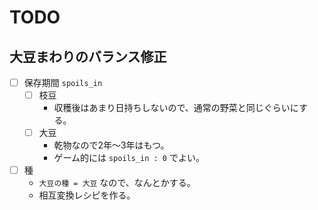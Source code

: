 # TODO

## 大豆まわりのバランス修正

- [ ] 保存期間 `spoils_in`
  - [ ] 枝豆
    - 収穫後はあまり日持ちしないので、通常の野菜と同じぐらいにする。
  - [ ] 大豆
    - 乾物なので2年～3年はもつ。
    - ゲーム的には `spoils_in : 0` でよい。
- [ ] 種
  - `大豆の種 = 大豆` なので、なんとかする。
  - 相互変換レシピを作る。
